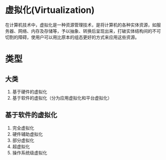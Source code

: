 # 虚拟化(Virtualization)

在计算机技术中，虚拟化是一种资源管理技术，是将计算机的各种实体资源，如服务器、网络、内存及存储等，予以抽象、转换后呈现出来，打破实体结构间的不可切割的障碍，使用户可以用比原本的组态更好的方式来应用这些资源。

# 类型

## 大类

1. 基于硬件的虚拟化
2. 基于软件的虚拟化（分为应用虚拟化和平台虚拟化）

## 基于软件的虚拟化

1. 完全虚拟化
2. 硬件辅助虚拟化
3. 部分虚拟化
4. 超虚拟化
5. 操作系统级虚拟化